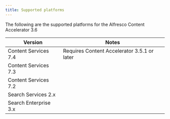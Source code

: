 ```yaml
---
title: Supported platforms
---
```


The following are the supported platforms for the Alfresco Content Accelerator 3.6

| Version | Notes |
| ------- | ----- |
| Content Services 7.4 | Requires Content Accelerator 3.5.1 or later |
| Content Services 7.3 | |
| Content Services 7.2 | |
| Search Services 2.x | |
| Search Enterprise 3.x | |
